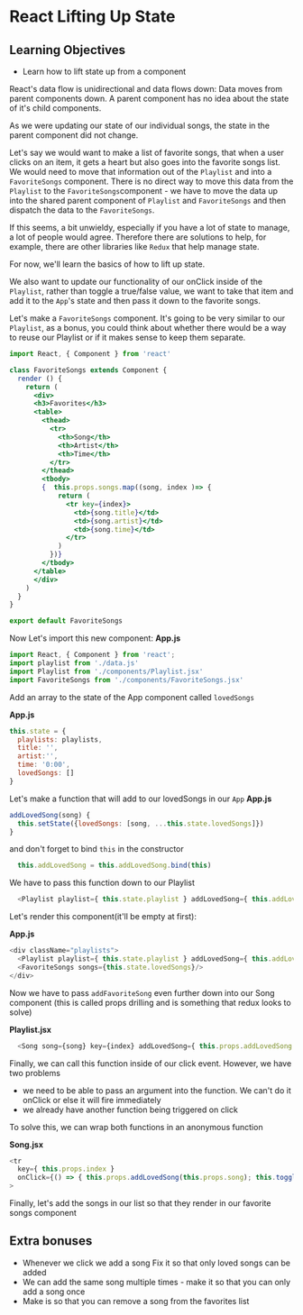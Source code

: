 # React Lifting Up State

## Learning Objectives
 - Learn how to lift state up from a component

React's data flow is unidirectional and data flows down: Data moves from parent components down. A parent component has no idea about the state of it's child components.

As we were updating our state of our individual songs, the state in the parent component did not change.

Let's say we would want to make a list of favorite songs, that when a user clicks on an item, it gets a heart but also goes into the favorite songs list. We would need to move that information out of the `Playlist` and into a `FavoriteSongs` component. There is no direct way to move this data from the `Playlist` to the `FavoriteSongs`component - we have to move the data up into the shared parent component of `Playlist` and `FavoriteSongs` and then dispatch the data to the `FavoriteSongs`.

If this seems, a bit unwieldy, especially if you have a lot of state to manage, a lot of people would agree. Therefore there are solutions to help, for example, there are other libraries like `Redux` that help manage state.

For now, we'll learn the basics of how to lift up state.

We also want to update our functionality of our onClick inside of the `Playlist`, rather than toggle a true/false value, we want to take that item and add it to the `App`'s state and then pass it down to the favorite songs.

Let's make a `FavoriteSongs` component. It's going to be very similar to our `Playlist`, as a bonus, you could think about whether there would be a way to reuse our Playlist or if it makes sense to keep them separate.

```jsx
import React, { Component } from 'react'

class FavoriteSongs extends Component {
  render () {
    return (
      <div>
      <h3>Favorites</h3>
      <table>
        <thead>
          <tr>
            <th>Song</th>
            <th>Artist</th>
            <th>Time</th>
          </tr>
        </thead>
        <tbody>
        {  this.props.songs.map((song, index )=> {
            return (
              <tr key={index}>
                <td>{song.title}</td>
                <td>{song.artist}</td>
                <td>{song.time}</td>
              </tr>
            )
          })}
        </tbody>
      </table>
      </div>
    )
  }
}

export default FavoriteSongs
```

Now Let's import this new component:
**App.js**
```js
import React, { Component } from 'react';
import playlist from './data.js'
import Playlist from './components/Playlist.jsx'
import FavoriteSongs from './components/FavoriteSongs.jsx'
```

Add an array to the state of the App component called `lovedSongs`

**App.js**
```js
this.state = {
  playlists: playlists,
  title: '',
  artist:'',
  time: '0:00',
  lovedSongs: []
}
```

Let's make a function that will add to our lovedSongs in our `App`
**App.js**
```js
addLovedSong(song) {
  this.setState({lovedSongs: [song, ...this.state.lovedSongs]})
}
```
and don't forget to bind `this` in the constructor

```js
  this.addLovedSong = this.addLovedSong.bind(this)
```
We have to pass this function down to our Playlist

```js
  <Playlist playlist={ this.state.playlist } addLovedSong={ this.addLovedSong } />
```

Let's render this component(it'll be empty at first):

**App.js**
```js
<div className="playlists">
  <Playlist playlist={ this.state.playlist } addLovedSong={ this.addLovedSong }/>
  <FavoriteSongs songs={this.state.lovedSongs}/>
</div>
```

Now we have to pass `addFavoriteSong` even further down into our Song component (this is called props drilling and is something that redux looks to solve)

**Playlist.jsx**

```js
  <Song song={song} key={index} addLovedSong={ this.props.addLovedSong } />
```


Finally, we can call this function inside of our click event.
However, we have two problems
- we need to be able to pass an argument into the function. We can't do it onClick or else it will fire immediately
- we already have another function being triggered on click

To solve this, we can wrap both functions in an anonymous function

**Song.jsx**

```js
<tr
  key={ this.props.index }
  onClick={() => { this.props.addLovedSong(this.props.song); this.toggleLove() }}
>
```

Finally, let's add the songs in our list so that they render in our favorite songs component

## Extra bonuses

- Whenever we click we add a song
Fix it so that only loved songs can be added
- We can add the same song multiple times - make it so that you can only add a song once
- Make is so that you can remove a song from the favorites list

